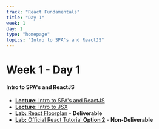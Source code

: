```yaml
---
track: "React Fundamentals"
title: "Day 1"
week: 1
day: 1
type: "homepage"
topics: "Intro to SPA's and ReactJS"
---
```



# Week 1 - Day 1

#### Intro to SPA's and ReactJS

- [**Lecture:** Intro to SPA's and ReactJS](/react-fundamentals/week-1/day-1/lecture-materials/intro-to-spas-and-reactjs/)
- [**Lecture:** Intro to JSX](/react-fundamentals/week-1/day-1/lecture-materials/intro-to-jsx/)
- [**Lab:** React Floorplan](/react-fundamentals/week-1/day-1/labs/react-floorplan/) - **Deliverable**
- [**Lab:** Official React Tutorial **Option 2**](https://reactjs.org/tutorial/tutorial.html) - **Non-Deliverable**


<!-- 
<br>
<br>
<hr>
<br>
<br>

#### Lesson Recordings

- [**Intro to SPA's and React JS**]()
- [**Intro to JSX**]()
- [**Starting the JSX Lab walk-through**]() 

-->